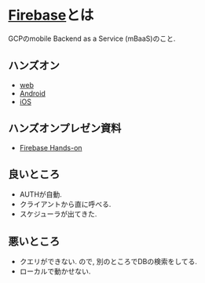 # [Firebase](https://github.com/firebase/)とは
GCPのmobile Backend as a Service (mBaaS)のこと.

## ハンズオン
- [web](https://codelabs.developers.google.com/codelabs/firestore-web/index.html#0)
- [Android](https://codelabs.developers.google.com/codelabs/firestore-android/index.html#0)
- [iOS](https://codelabs.developers.google.com/codelabs/firestore-ios/index.html#0)

## ハンズオンプレゼン資料
- [Firebase Hands-on](https://docs.google.com/presentation/d/1xPLGgtcuG_5Lz_p4t35GJQLqGYmFQrb0MtwtS581bqI/edit#slide=id.p)

## 良いところ
- AUTHが自動.
- クライアントから直に呼べる.
- スケジューラが出てきた.

## 悪いところ
- クエリができない. ので, 別のところでDBの検索をしてる.
- ローカルで動かせない.
